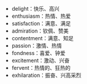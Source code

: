 - delight：快乐、高兴
- enthusiasm：热情、热爱
- satisfaction：满意、满足
- admiration：钦佩、赞美
- contentment：满意、知足
- passion：激情、热情
- fondness：喜爱、钟爱
- excitement：激动、兴奋
- fervent：热情的、狂热的
- exhilaration：振奋、兴高采烈